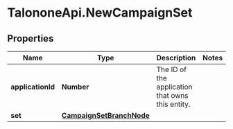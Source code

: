 # TalononeApi.NewCampaignSet

## Properties
Name | Type | Description | Notes
------------ | ------------- | ------------- | -------------
**applicationId** | **Number** | The ID of the application that owns this entity. | 
**set** | [**CampaignSetBranchNode**](CampaignSetBranchNode.md) |  | 


